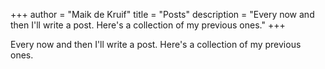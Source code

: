 +++
author = "Maik de Kruif"
title = "Posts"
description = "Every now and then I'll write a post. Here's a collection of my previous ones."
+++

Every now and then I'll write a post. Here's a collection of my previous ones.
